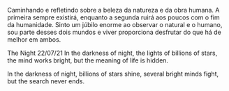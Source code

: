 Caminhando e refletindo sobre a beleza da natureza e da obra humana. A primeira sempre existirá, enquanto a segunda ruirá aos poucos com o fim da humanidade. Sinto um júbilo enorme ao observar o natural e o humano, sou parte desses dois mundos e viver proporciona desfrutar do que há de melhor em ambos.

The Night
22/07/21
In the darkness of night,
the lights of billions of stars,
the mind works bright,
but the meaning of life is hidden.

In the darkness of night,
billions of stars shine,
several bright minds fight, 
but the search never ends.


